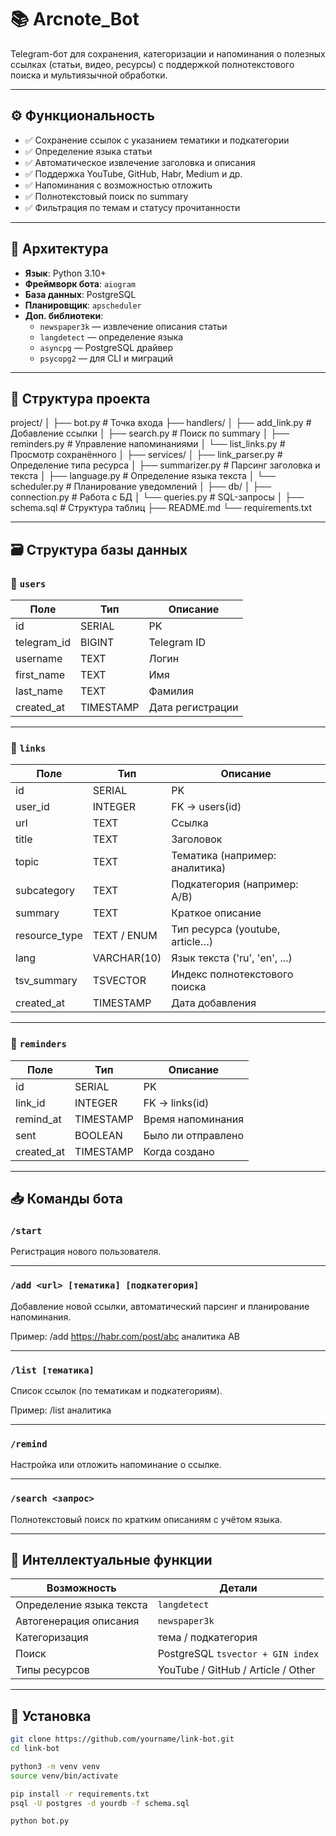 # 📚 Arcnote_Bot

Telegram-бот для сохранения, категоризации и напоминания о полезных ссылках (статьи, видео, ресурсы) с поддержкой полнотекстового поиска и мультиязычной обработки.

---

## ⚙️ Функциональность

- ✅ Сохранение ссылок с указанием тематики и подкатегории
- ✅ Определение языка статьи
- ✅ Автоматическое извлечение заголовка и описания
- ✅ Поддержка YouTube, GitHub, Habr, Medium и др.
- ✅ Напоминания с возможностью отложить
- ✅ Полнотекстовый поиск по summary
- ✅ Фильтрация по темам и статусу прочитанности

---

## 🧩 Архитектура

- **Язык**: Python 3.10+
- **Фреймворк бота**: `aiogram`
- **База данных**: PostgreSQL
- **Планировщик**: `apscheduler`
- **Доп. библиотеки**:
  - `newspaper3k` — извлечение описания статьи
  - `langdetect` — определение языка
  - `asyncpg` — PostgreSQL драйвер
  - `psycopg2` — для CLI и миграций

---

## 📂 Структура проекта

project/
│
├── bot.py # Точка входа
├── handlers/
│ ├── add_link.py # Добавление ссылки
│ ├── search.py # Поиск по summary
│ ├── reminders.py # Управление напоминаниями
│ └── list_links.py # Просмотр сохранённого
│
├── services/
│ ├── link_parser.py # Определение типа ресурса
│ ├── summarizer.py # Парсинг заголовка и текста
│ ├── language.py # Определение языка текста
│ └── scheduler.py # Планирование уведомлений
│
├── db/
│ ├── connection.py # Работа с БД
│ └── queries.py # SQL-запросы
│
├── schema.sql # Структура таблиц
├── README.md
└── requirements.txt


---

## 🗃️ Структура базы данных

### 📄 `users`

| Поле         | Тип        | Описание           |
|--------------|------------|--------------------|
| id           | SERIAL     | PK                 |
| telegram_id  | BIGINT     | Telegram ID        |
| username     | TEXT       | Логин              |
| first_name   | TEXT       | Имя                |
| last_name    | TEXT       | Фамилия            |
| created_at   | TIMESTAMP  | Дата регистрации   |

---

### 📄 `links`

| Поле          | Тип         | Описание                          |
|---------------|-------------|-----------------------------------|
| id            | SERIAL      | PK                                |
| user_id       | INTEGER     | FK → users(id)                    |
| url           | TEXT        | Ссылка                            |
| title         | TEXT        | Заголовок                         |
| topic         | TEXT        | Тематика (например: аналитика)    |
| subcategory   | TEXT        | Подкатегория (например: A/B)      |
| summary       | TEXT        | Краткое описание                  |
| resource_type | TEXT / ENUM | Тип ресурса (youtube, article…)   |
| lang          | VARCHAR(10) | Язык текста ('ru', 'en', ...)     |
| tsv_summary   | TSVECTOR    | Индекс полнотекстового поиска     |
| created_at    | TIMESTAMP   | Дата добавления                   |

---

### 📄 `reminders`

| Поле       | Тип        | Описание                          |
|------------|------------|-----------------------------------|
| id         | SERIAL     | PK                                |
| link_id    | INTEGER    | FK → links(id)                    |
| remind_at  | TIMESTAMP  | Время напоминания                 |
| sent       | BOOLEAN    | Было ли отправлено                |
| created_at | TIMESTAMP  | Когда создано                     |

---

## 📥 Команды бота

### `/start`
Регистрация нового пользователя.

---

### `/add <url> [тематика] [подкатегория]`
Добавление новой ссылки, автоматический парсинг и планирование напоминания.

Пример:
/add https://habr.com/post/abc аналитика AB


---

### `/list [тематика]`
Список ссылок (по тематикам и подкатегориям).

Пример:
/list аналитика


---

### `/remind`
Настройка или отложить напоминание о ссылке.

---

### `/search <запрос>`
Полнотекстовый поиск по кратким описаниям с учётом языка.

---

## 🧠 Интеллектуальные функции

| Возможность                   | Детали                                |
|------------------------------|----------------------------------------|
| Определение языка текста     | `langdetect`                           |
| Автогенерация описания       | `newspaper3k`                          |
| Категоризация                | тема / подкатегория                   |
| Поиск                        | PostgreSQL `tsvector + GIN index`     |
| Типы ресурсов                | YouTube / GitHub / Article / Other    |

---

## 🔧 Установка

```bash
git clone https://github.com/yourname/link-bot.git
cd link-bot

python3 -m venv venv
source venv/bin/activate

pip install -r requirements.txt
psql -U postgres -d yourdb -f schema.sql

python bot.py
```